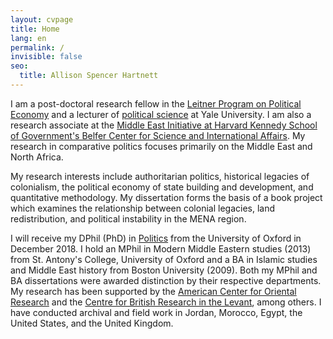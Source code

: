 ```yaml
---
layout: cvpage
title: Home
lang: en
permalink: /
invisible: false
seo:
  title: Allison Spencer Hartnett
---
```


​I am a post-doctoral research fellow in the [Leitner Program on Political Economy](https://leitner.yale.edu/) and a lecturer of [political science](https://politicalscience.yale.edu/) at Yale University. I am also a research associate at the [Middle East Initiative at Harvard Kennedy School of Government's Belfer Center for Science and International Affairs](https://www.belfercenter.org/project/middle-east-initiative). My research in comparative politics focuses primarily on the Middle East and North Africa.

My research interests include authoritarian politics, historical legacies of colonialism, the political economy of state building and development, and quantitative methodology. My dissertation forms the basis of a book project which examines the relationship between colonial legacies, land redistribution, and political instability in the MENA region.

I will receive my DPhil (PhD) in [Politics](https://www.politics.ox.ac.uk/) from the University of Oxford in December 2018. I hold an MPhil in Modern Middle Eastern studies (2013) from St. Antony's College, University of Oxford and a BA in Islamic studies and Middle East history from Boston University (2009). Both my MPhil and BA dissertations were awarded distinction by their respective departments. My research has been supported by the [American Center for Oriental Research](https://www.acorjordan.org/) and the [Centre for British Research in the Levant](http://cbrl.org.uk), among others. I have conducted archival and field work in Jordan, Morocco, Egypt, the United States, and the United Kingdom.
